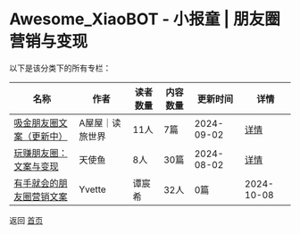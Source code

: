 # Awesome_XiaoBOT - 小报童 | 朋友圈营销与变现

以下是该分类下的所有专栏：

| 名称 | 作者 | 读者数量 | 内容数量 | 更新时间 | 详情 |
|------|------|----------|----------|----------|------|
| [吸金朋友圈文案（更新中）](https://xiaobot.net/p/wuwu88442200?refer=0b133df9-27dc-423b-8101-639049001c13) | A屋屋｜读旅世界 | 11人 | 7篇 |  2024-09-02 | [详情](data/wuwu88442200.md) |
| [玩赚朋友圈：文案与变现](https://xiaobot.net/p/pengyouquan?refer=0b133df9-27dc-423b-8101-639049001c13) | 天使鱼 | 8人 | 30篇 |  2024-08-02 | [详情](data/pengyouquan.md) |
| [有手就会的朋友圈营销文案](https://xiaobot.net/p/yvette?refer=0b133df9-27dc-423b-8101-639049001c13) | Yvette | 谭宸希 | 32人 | 0篇 |  2024-10-08 | [详情](data/yvette.md) |


返回 [首页](../README.md)
